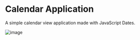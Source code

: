 # Calendar Application

A simple calendar view application made with JavaScript Dates.

![image](https://github.com/Utsavojha2/calendar-view/assets/68552321/d5464020-0748-439a-b2f9-c5d08682c8e8)
